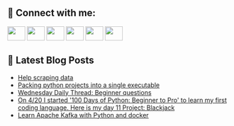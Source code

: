 ## 🔎 Connect with me:
[<img height="32" width="40" src="https://cdn.jsdelivr.net/npm/simple-icons@v5/icons/telegram.svg" />](https://t.me/bullbesh)
[<img height="32" width="40" src="https://cdn.jsdelivr.net/npm/simple-icons@v5/icons/vk.svg" />](https://vk.com/bullbesh)
[<img height="32" width="40" src="https://cdn.jsdelivr.net/npm/simple-icons@v5/icons/twitter.svg" />](https://twitter.com/bullbesh1)
[<img height="32" width="40" src="https://cdn.jsdelivr.net/npm/simple-icons@v5/icons/instagram.svg" />](https://www.instagram.com/bullbesh)
[<img height="32" width="40" src="https://cdn.jsdelivr.net/npm/simple-icons@v5/icons/reddit.svg" />](https://www.reddit.com/user/bullbesh)
[<img height="32" width="40" src="https://cdn.jsdelivr.net/npm/simple-icons@v5/icons/youtube.svg" />](https://www.youtube.com/channel/UCtfjRs6uzgq5mfm8S06WTcg)

## 📕 Latest Blog Posts
<!-- BLOG-POST-LIST:START -->
- [Help scraping data](https://www.reddit.com/r/Python/comments/uhwjn2/help_scraping_data/)
- [Packing python projects into a single executable](https://www.reddit.com/r/Python/comments/uhwagx/packing_python_projects_into_a_single_executable/)
- [Wednesday Daily Thread: Beginner questions](https://www.reddit.com/r/Python/comments/uhtmvt/wednesday_daily_thread_beginner_questions/)
- [On 4/20 I started &#39;100 Days of Python: Beginner to Pro&#39; to learn my first coding language. Here is my day 11 Project: Blackjack](https://www.reddit.com/r/Python/comments/uhrmr4/on_420_i_started_100_days_of_python_beginner_to/)
- [Learn Apache Kafka with Python and docker](https://www.reddit.com/r/Python/comments/uhqdbv/learn_apache_kafka_with_python_and_docker/)
<!-- BLOG-POST-LIST:END -->

